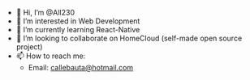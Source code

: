 - 👋 Hi, I’m @AlI230
- 👀 I’m interested in Web Development
- 🌱 I’m currently learning React-Native
- 💞️ I’m looking to collaborate on HomeCloud (self-made open source project)
- 📫 How to reach me:
  - Email: callebauta@hotmail.com

<!---
AlI230/AlI230 is a ✨ special ✨ repository because its `README.md` (this file) appears on your GitHub profile.
You can click the Preview link to take a look at your changes.
--->

